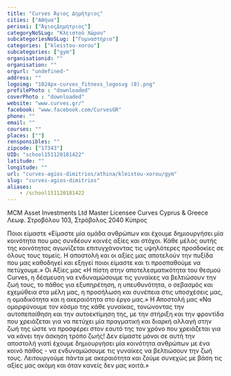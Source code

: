 ```yaml
---
title: "Curves Άγιος Δημήτριος"
cities: ["Αθήνα"]
perioxi: ["ΆγιοςΔημήτριος"]
categoryNoSLug: "Κλειστού Χώρου"
subcategoriesNoSLug: ["Γυμναστήριο"]
categories: ["kleistou-xorou"]
subcategories: ["gym"]
organisationid: ""
organisation: ""
orgurl: "undefined-"
address: ""
logoimg: "1024px-curves_fitness_logosvg (8).png"
profilePhoto : "downloaded"
coverPhoto : "downloaded"
website: "www.curves.gr/"
facebook: "www.facebook.com/CurvesGR"
phone: ""
email: ""
courses: ""
places: [""]
rensponsibles: ""
zipcode: ["17343"]
UID: "school151120181422"
latitude: ""
longitude: ""
url: "curves-agios-dimitrios/athina/kleistou-xorou/gym"
slug: "curves-agios-dimitrios"
aliases:
    - /school151120181422
---
```



MCM Asset Investments Ltd Master Licensee Curves Cyprus &amp; Greece Λεωφ. Στροβόλου 103, Στρόβολος 2040 Κύπρος

Ποιοι είμαστε «Είμαστε μία ομάδα ανθρώπων και έχουμε δημιουργήσει μία κοινότητα που μας συνδέουν κοινές αξίες και στόχοι. Κάθε μέλος αυτής της κοινότητας αγωνίζεται επιτυγχάνοντας τις υψηλότερες προσδοκίες σε όλους τους τομείς. Η αποστολή και οι αξίες μας αποτελούν την πυξίδα που μας καθοδηγεί και εξηγεί ποιοι είμαστε και τι προσπαθούμε να πετύχουμε.» Οι Αξίες μας «Η πίστη στην αποτελεσματικότητα του θεσμού Curves, η δέσμευση να ενδυναμώσουμε τις γυναίκες να βελτιώσουν την ζωή τους, το πάθος για εξυπηρέτηση, η υπευθυνότητα, ο σεβασμός και εχεμύθεια στα μέλη μας, η προσήλωση και συνέπεια στις υποσχέσεις μας, η ομαδικότητα και η ακεραιότητα στο έργο μας.» Η Αποστολή μας «Να ομορφύνουμε τον κόσμο της κάθε γυναίκας, τονώνοντας την αυτοπεποίθηση και την αυτοεκτίμηση της, με την στήριξη και την φροντίδα που χρειάζεται για να πετύχει μία πραγματική και διαρκή αλλαγή στην ζωή της ώστε να προσφέρει στον εαυτό της τον χρόνο που χρειάζεται για να κάνει την άσκηση τρόπο ζωής! Δεν είμαστε μόνοι σε αυτή την αποστολή γιατί έχουμε δημιουργήσει μία κοινότητα ανθρώπων με ένα κοινό πάθος - να ενδυναμώσουμε τις γυναίκες να βελτιώσουν την ζωή τους. Λειτουργούμε πάντα με ακεραιότητα και ζούμε συνεχώς με βάση τις αξίες μας ακόμη και όταν κανείς δεν μας κοιτά.»